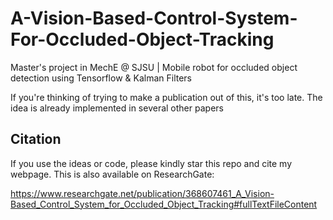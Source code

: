 # A-Vision-Based-Control-System-For-Occluded-Object-Tracking
Master's project in MechE @ SJSU | Mobile robot for occluded object detection using Tensorflow &amp; Kalman Filters

If you're thinking of trying to make a publication out of this, it's too late. The idea is already implemented in several other papers

## Citation
If you use the ideas or code, please kindly star this repo and cite my webpage. This is also available on ResearchGate: 

https://www.researchgate.net/publication/368607461_A_Vision-Based_Control_System_for_Occluded_Object_Tracking#fullTextFileContent

